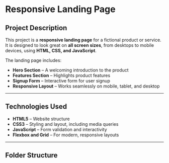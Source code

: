 # Responsive Landing Page

## Project Description
This project is a **responsive landing page** for a fictional product or service. It is designed to look great on **all screen sizes**, from desktops to mobile devices, using **HTML, CSS, and JavaScript**.

The landing page includes:
- **Hero Section** – A welcoming introduction to the product
- **Features Section** – Highlights product features
- **Signup Form** – Interactive form for user signup
- **Responsive Layout** – Works seamlessly on mobile, tablet, and desktop

---

## Technologies Used
- **HTML5** – Website structure
- **CSS3** – Styling and layout, including media queries
- **JavaScript** – Form validation and interactivity
- **Flexbox and Grid** – For modern, responsive layouts

---

## Folder Structure
